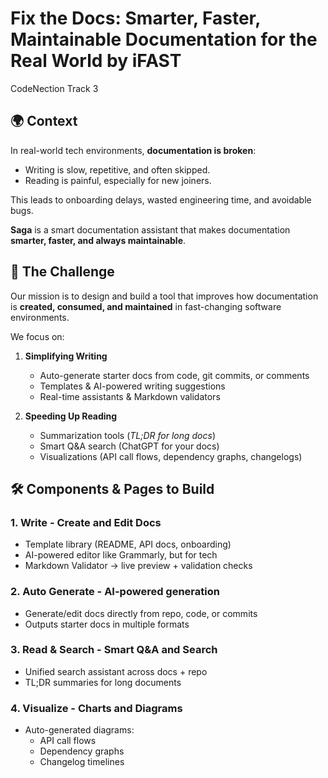 # Fix the Docs: Smarter, Faster, Maintainable Documentation for the Real World by iFAST  
CodeNection Track 3 

## 🌍 Context  
In real-world tech environments, **documentation is broken**:  
- Writing is slow, repetitive, and often skipped.  
- Reading is painful, especially for new joiners.  

This leads to onboarding delays, wasted engineering time, and avoidable bugs.  

**Saga** is a smart documentation assistant that makes documentation **smarter, faster, and always maintainable**.  


## 🚀 The Challenge  
Our mission is to design and build a tool that improves how documentation is **created, consumed, and maintained** in fast-changing software environments.  

We focus on:  
1. **Simplifying Writing**  
   - Auto-generate starter docs from code, git commits, or comments  
   - Templates & AI-powered writing suggestions  
   - Real-time assistants & Markdown validators  

2. **Speeding Up Reading**  
   - Summarization tools (*TL;DR for long docs*)  
   - Smart Q&A search (ChatGPT for your docs)  
   - Visualizations (API call flows, dependency graphs, changelogs)  

## 🛠️ Components & Pages to Build  

### **1. Write - Create and Edit Docs**  
- Template library (README, API docs, onboarding)  
- AI-powered editor like Grammarly, but for tech
- Markdown Validator → live preview + validation checks  

### **2. Auto Generate - AI-powered generation**  
- Generate/edit docs directly from repo, code, or commits  
- Outputs starter docs in multiple formats

### **3. Read & Search - Smart Q&A and Search**  
- Unified search assistant across docs + repo
- TL;DR summaries for long documents 

### **4. Visualize - Charts and Diagrams**  
- Auto-generated diagrams:  
  - API call flows  
  - Dependency graphs  
  - Changelog timelines  
 
